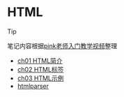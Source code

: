 # HTML

> [!TIP]
>
> 笔记内容根据[pink老师入门教学视频](https://www.bilibili.com/video/BV14J4114768)整理

- [ch01 HTML简介](frontend/html/ch01)
- [ch02 HTML标签](frontend/html/ch02)
- [ch03 HTML示例](frontend/html/ch03)
- [htmlparser](tools/htmlparser/index.html)
